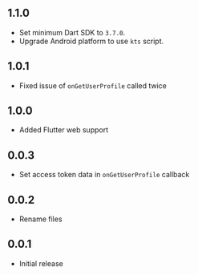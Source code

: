 ## 1.1.0

- Set minimum Dart SDK to `3.7.0`.
- Upgrade Android platform to use `kts` script.

## 1.0.1

- Fixed issue of `onGetUserProfile` called twice

## 1.0.0

- Added Flutter web support

## 0.0.3

- Set access token data in `onGetUserProfile` callback

## 0.0.2

- Rename files

## 0.0.1

- Initial release
